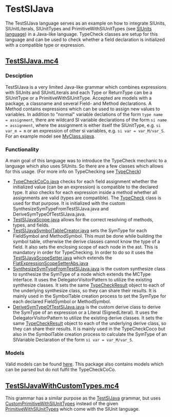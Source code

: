 # TestSIJava
The TestSIJava language serves as an example on how to integrate SIUnits, SIUnitLiterals, SIUnitTypes and 
PrimitiveWithSIUnitTypes (see [SIUnits language](https://git.rwth-aachen.de/monticore/languages/siunits/-/blob/master/src/main/grammars/de/monticore/lang/SIUnits.md)) 
in a Java-like language. TypeCheck classes are setup for this language and can be used to check
whether a field declaration is initialized with a compatible type or expression. 

## [TestSIJava.mc4](https://git.rwth-aachen.de/monticore/languages/siunits/-/blob/master/src/test/grammars/de/monticore/lang/testsijava/TestSIJava.mc4)
### Desciption
TestSIJava is a very limited Java-like grammar which combines expressions with SIUnits and SIUnitLiterals and each Type 
or ReturnType can be a SIUnitType or a PrimitiveWithSIUnitType. Accepted are  models with a 
package, a classname and several Field- and Method declarations. A Method contains expressions which can be used to 
assign new values to variables. In addition to "normal" variable declations of the form ```type name = assignment```,
there are wildcard SI variable declarations of the form ```si name = assignment```, where the assignment is either itself
the SIUnitType, e.g. ```si var_m = m``` or an expression of other si variables, e.g. ```si var = var_M/var_S```. For an
example model see [MyClass.sijava](https://git.rwth-aachen.de/monticore/languages/siunits/-/blob/master/src/test/resources/de/monticore/lang/testsijava/testsijava/MyClass.sijava).

### Functionality
A main goal of this language was to introduce the TypeCheck mechanic to a language which also uses SIUnits. So there are
a few classes which allows for this usage. (For more info on TypeChecking see [TypeCheck](https://git.rwth-aachen.de/monticore/monticore/-/tree/master/monticore-grammar/src/main/java/de/monticore/types/check))
* [TypeCheckCoCo.java](https://git.rwth-aachen.de/monticore/languages/siunits/-/blob/master/src/test/java/de/monticore/lang/testsijava/testsijava/_cocos/TypeCheckCoCo.java)
checks for each field assignment whether the initialized value (can be an expression) is compatible to the declared type. 
It also checks for each expression inside a method whether all assignments are valid (types are compatible). The 
[TypeCheck](https://git.rwth-aachen.de/monticore/monticore/-/blob/master/monticore-grammar/src/main/java/de/monticore/types/check/TypeCheck.java) 
class is used for that purpose. It is initialized with the custom SynthesizeSymTypeFromTestSIJava.java and 
DeriveSymTypeOfTestSIJava.java.
* [TestSIJavaScope.java](https://git.rwth-aachen.de/monticore/languages/siunits/-/blob/master/src/test/java/de/monticore/lang/testsijava/testsijava/_symboltable/TestSIJavaScope.java)
allows for the correct resolving of methods, types, and fields.
* [TestSIJavaSymbolTableCreator.java](https://git.rwth-aachen.de/monticore/languages/siunits/-/blob/master/src/test/java/de/monticore/lang/testsijava/testsijava/_symboltable/TestSIJavaSymbolTableCreator.java) 
sets the SymType for each FieldSymbol and MethodSymbol. This must be done while building the symbol table, otherwise the 
derive classes cannot know the type of a field. It also sets the enclosing scope of each node in the ast. This is 
mandatory in order for TypeChecking. In order to do so it uses the [TestSIJavaScopeSetter.java](https://git.rwth-aachen.de/monticore/languages/siunits/-/blob/master/src/test/java/de/monticore/lang/testsijava/testsijava/_symboltable/TestSIJavaScopeSetter.java)
which extends the [FlatExpressionScopeSetterAbs.java](https://git.rwth-aachen.de/monticore/languages/siunits/-/blob/master/src/test/java/de/monticore/types/check/FlatExpressionScopeSetterAbs.java)
* [SynthesizeSymTypeFromTestSIJava.java](https://git.rwth-aachen.de/monticore/languages/siunits/-/blob/master/src/test/java/de/monticore/types/check/SynthesizeSymTypeFromTestSIJava.java) 
is the custom synthesize class to synthesize the SymType of a node which extends the MCType interface. It uses the
DelegatorVisitorPattern to utilize the existing synthesize classes. It sets the same [TypeCheckResult](https://git.rwth-aachen.de/monticore/monticore/-/blob/master/monticore-grammar/src/main/java/de/monticore/types/check/TypeCheckResult.java) 
object to each of the underlying synthesize class, so they can share their results. It is mainly used in the SymbolTable
creation process to set the SymType for each declared FieldSymbol or MethodSymbol.
* [DeriveSymTypeOfTestSIJava.java](https://git.rwth-aachen.de/monticore/languages/siunits/-/blob/master/src/test/java/de/monticore/types/check/DeriveSymTypeOfTestSIJava.java) 
is the custom derive class to derive the SymType of an expression or a Literal (SignedLiteral). It uses the
DelegatorVisitorPattern to utilize the existing derive classes. It sets the same [TypeCheckResult](https://git.rwth-aachen.de/monticore/monticore/-/blob/master/monticore-grammar/src/main/java/de/monticore/types/check/TypeCheckResult.java) 
object to each of the underlying derive class, so they can share their results. It is mainly used in the TypeCheckCoco 
but also in the SymbolTable creation process to calculate the SymType of an SIVariable Declaration of the form ```si var = var_M/var_S```.

### Models
Valid models can be found [here](https://git.rwth-aachen.de/monticore/languages/siunits/-/tree/master/src/test/resources/de/monticore/lang/testsijava/testsijava).
This package also contains models which can be parsed but do not fulfil the TypeCheckCoCo.

## [TestSIJavaWithCustomTypes.mc4](https://git.rwth-aachen.de/monticore/languages/siunits/-/blob/master/src/test/grammars/de/monticore/lang/testsijava/TestSIJavaWithCustomTypes.mc4) 
This grammar has a similar purpose as the [TestSIJava](#testsijavamc4) grammar, but uses [CustomPrimitiveWithSIUnitTypes](https://git.rwth-aachen.de/monticore/languages/siunits/-/blob/master/src/test/grammars/de/monticore/lang/types/CustomPrimitiveWithSIUnitTypes.mc4) 
instead of the given [PrimitiveWithSIUnitTypes](https://git.rwth-aachen.de/monticore/languages/siunits/-/blob/master/src/main/grammars/de/monticore/lang/types/PrimitiveWithSIUnitTypes.mc4) 
which come with the SIUnit language.